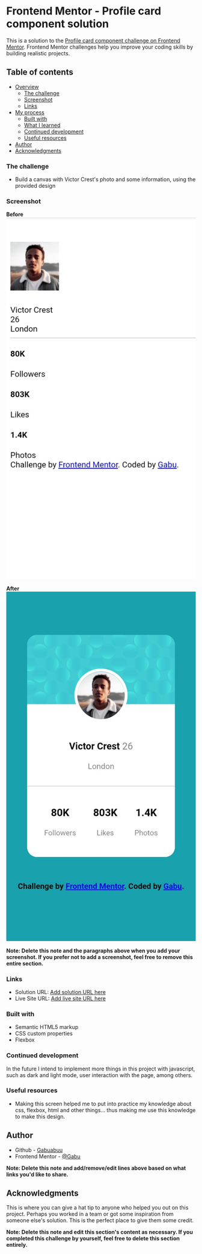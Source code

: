 # Frontend Mentor - Profile card component solution

This is a solution to the [Profile card component challenge on Frontend Mentor](https://www.frontendmentor.io/challenges/profile-card-component-cfArpWshJ). Frontend Mentor challenges help you improve your coding skills by building realistic projects. 

## Table of contents

- [Overview](#overview)
  - [The challenge](#the-challenge)
  - [Screenshot](#screenshot)
  - [Links](#links)
- [My process](#my-process)
  - [Built with](#built-with)
  - [What I learned](#what-i-learned)
  - [Continued development](#continued-development)
  - [Useful resources](#useful-resources)
- [Author](#author)
- [Acknowledgments](#acknowledgments)

### The challenge

- Build a canvas with Victor Crest's photo and some information, using the provided design

### Screenshot
**Before**
![](/profile-card-component-main/images/before_result.jpg)

**After**
![](/profile-card-component-main/images/result.jpg)

**Note: Delete this note and the paragraphs above when you add your screenshot. If you prefer not to add a screenshot, feel free to remove this entire section.**

### Links

- Solution URL: [Add solution URL here](https://your-solution-url.com)
- Live Site URL: [Add live site URL here](https://your-live-site-url.com)


### Built with

- Semantic HTML5 markup
- CSS custom properties
- Flexbox

### Continued development

In the future I intend to implement more things in this project with javascript, such as dark and light mode, user interaction with the page, among others. 

### Useful resources

- Making this screen helped me to put into practice my knowledge about css, flexbox, html and other things... thus making me use this knowledge to make this design. 

## Author

- Github - [Gabuabuu](https://github.com/Gabuabuu)
- Frontend Mentor - [@Gabu](https://www.frontendmentor.io/profile/Gabuabuu)

**Note: Delete this note and add/remove/edit lines above based on what links you'd like to share.**

## Acknowledgments

This is where you can give a hat tip to anyone who helped you out on this project. Perhaps you worked in a team or got some inspiration from someone else's solution. This is the perfect place to give them some credit.

**Note: Delete this note and edit this section's content as necessary. If you completed this challenge by yourself, feel free to delete this section entirely.**
